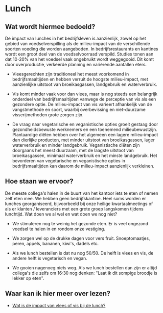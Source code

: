 # Lunch

## Wat wordt hiermee bedoeld?
De impact van lunches in het bedrijfsleven is aanzienlijk, zowel op het gebied van voedselverspilling als de milieu-impact van de verschillende soorten voeding die worden aangeboden. In bedrijfsrestaurants en kantines wordt een groot deel van de voedselvoorraad verspild. Studies tonen aan dat 10-20% van het voedsel vaak ongebruikt wordt weggegooid. Dit komt door overproductie, verkeerde planning en variërende aantallen eters.

- Vleesgerechten zijn traditioneel het meest voorkomend in bedrijfsmaaltijden en hebben verruit de hoogste milieu-impact, met aanzienlijke uitstoot van broeikasgassen, landgebruik en waterverbruik.

- Vis komt minder vaak voor dan vlees, maar is nog steeds een belangrijk onderdeel van bedrijfsmaaltijden vanwege de perceptie van vis als een gezondere optie. De milieu-impact van vis varieert afhankelijk van de vangstmethode en soort, waarbij overbevissing en niet-duurzame visserijmethoden grote zorgen zijn.

- De vraag naar vegetarische en veganistische opties groeit gestaag door gezondheidsbewuste werknemers en een toenemend milieubewustzijn. Plantaardige diëten hebben over het algemeen een lagere milieu-impact dan dierlijke producten, met minder uitstoot van broeikasgassen, lager waterverbruik en minder landgebruik. Veganistische diëten zijn doorgaans het meest duurzaam, met de laagste uitstoot van broeikasgassen, minimaal waterverbruik en het minste landgebruik. Het bevorderen van vegetarische en veganistische opties in bedrijfsmaaltijden kan daarom de milieu-impact aanzienlijk verkleinen.

## Hoe staan we ervoor?
De meeste collega's halen in de buurt van het kantoor iets te eten of nemen zelf eten mee. We hebben geen bedrijfskantine. Heel soms worden er lunches georganiseerd, bijvoorbeeld bij onze heilige kwartaalmeetings of als er klanten / leveranciers met een grote groep langskomen tijdens lunchtijd. Wat doen we al wel en wat doen we nog niet?

- We stimuleren nog te weinig het gezonde eten. Er is veel ongezond voedsel te halen in en rondom onze vestiging.

- We zorgen wel op de drukke dagen voor vers fruit. Snoeptomaatjes, peren, appels, bananen, kiwi's, dadels etc.

- Als we lunch bestellen is dat nu nog 50/50. De helft is vlees en vis, de andere helft is vegetarisch en vegan.

- We gooien nagenoeg niets weg. Als we lunch bestellen dan zijn er altijd collega's die zelfs om 16:30 nog denken: "Laat ik dit sompige broodje is lekker op eten".

## Waar kan ik hier meer over lezen?
- <a href="https://www.eur.nl/en/ice/media/2022-08-scriptie-csr-fenna-van-beurden-15-februari-2022-pdf">Wat is de impact van vlees of vis bij de lunch?</a>







